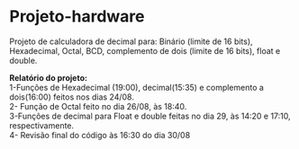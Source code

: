# Projeto-hardware
Projeto de calculadora de decimal para: Binário (limite de 16 bits), Hexadecimal, Octal, BCD, complemento de dois (limite de 16 bits), float e double.

<b>Relatório do projeto:</b><br>
1-Funções de Hexadecimal (19:00), decimal(15:35)  e complemento a dois(16:00) feitos nos dias 24/08.<br>
2- Função de Octal feito no dia 26/08, às 18:40.<br>
3-Funções de decimal para Float e double feitas no dia 29, às 14:20 e 17:10, respectivamente.<br>
4- Revisão final do código às 16:30 do dia 30/08
